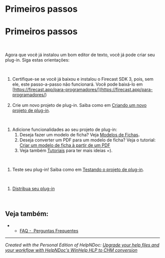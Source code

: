 # Primeiros passos

# Primeiros passos

&nbsp;

Agora que você já instalou um bom editor de texto, você já pode criar seu plug-in. Siga estas orientações:

&nbsp;

1. Certifique-se se você já baixou e instalou o Firecast SDK 3, pois, sem ele, este passo-a-passo não funcionará. Você pode baixá-lo em [https://firecast.app/para-programadores/](<https://firecast.app/para-programadores/>)\
&nbsp;
1. Crie um novo projeto de plug-in. Saiba como em [Criando um novo projeto de plug-in](<Criandoumnovoprojetodeplugin.md>).

&nbsp;

1. Adicione funcionalidades ao seu projeto de plug-in:
   1. Deseja fazer um modelo de ficha? Veja [Modelos de Fichas](<ModelosdeFichas.md>)**.**
   1. Deseja converter um PDF para um modelo de ficha? Veja o tutorial: [Criar um modelo de ficha à partir de um PDF](<CriarummodelodefichaapartirdeumP.md>)
   1. Veja também [Tutoriais](<Tutoriais.md>) para ter mais ideias =).

&nbsp;

1. Teste seu plug-in\! Saiba como em [Testando o projeto de plug-in](<Testandooprojetodeplugin.md>).

&nbsp;

1. [Distribua seu plug-in](<Disponibilizandoumplugin.md>)

&nbsp;

## Veja também:

* &nbsp;
  * [FAQ -&nbsp; Perguntas Frequentes](<FAQPerguntasFrequentes.md>)


***
_Created with the Personal Edition of HelpNDoc: [Upgrade your help files and your workflow with HelpNDoc's WinHelp HLP to CHM conversion](<https://www.helpndoc.com/step-by-step-guides/how-to-convert-a-hlp-winhelp-help-file-to-a-chm-html-help-help-file/>)_
